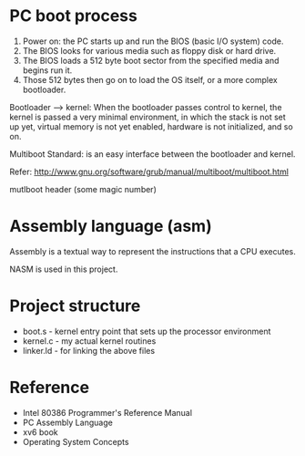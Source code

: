 # PC boot process
1. Power on: the PC starts up and run the BIOS (basic I/O system) code.
2. The BIOS looks for various media such as floppy disk or hard drive.
3. The BIOS loads a 512 byte boot sector from the specified media and begins run it.
4. Those 512 bytes then go on to load the OS itself, or a more complex bootloader.

Bootloader --> kernel:
When the bootloader passes control to kernel, the kernel is passed a very minimal environment, in which the stack is not set up yet, virtual memory is not yet enabled, hardware is not initialized, and so on.

Multiboot Standard:
is an easy interface between the bootloader and kernel.

Refer: http://www.gnu.org/software/grub/manual/multiboot/multiboot.html

mutlboot header (some magic number)

# Assembly language (asm)
Assembly is a textual way to represent the instructions that a CPU executes.

NASM is used in this project.

# Project structure
* boot.s - kernel entry point that sets up the processor environment
* kernel.c - my actual kernel routines
* linker.ld - for linking the above files

# Reference

* Intel 80386 Programmer's Reference Manual
* PC Assembly Language
* xv6 book
* Operating System Concepts

